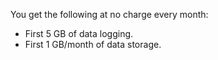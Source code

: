 You get the following at no charge every month:
* First 5 GB of data logging.
* First 1 GB/month of data storage.
